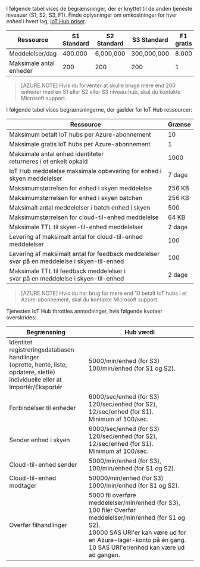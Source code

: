 I følgende tabel vises de begrænsninger, der er knyttet til de anden tjeneste niveauer (S1, S2, S3, F1). Finde oplysninger om omkostninger for hver *enhed* i hvert lag, [IoT Hub priser](https://azure.microsoft.com/pricing/details/iot-hub/).

| Ressource | S1 Standard | S2 Standard | S3 Standard | F1 gratis |
| -------- | ----------- | ----------- | ----------- | ------- |
| Meddelelser/dag | 400.000 | 6,000,000   | 300,000,000 | 8.000   |
| Maksimale antal enheder | 200    | 200         | 200         | 1       |

> [AZURE.NOTE] Hvis du forventer at skulle bruge mere end 200 enheder med en S1 eller S2 eller S3 niveau-hub, skal du kontakte Microsoft support.

I følgende tabel vises begrænsningerne, der gælder for IoT Hub ressourcer:

| Ressource | Grænse |
| -------- | ----- |
| Maksimum betalt IoT hubs per Azure-abonnement | 10 |
| Maksimale gratis IoT hubs per Azure-abonnement | 1 |
| Maksimale antal enhed identiteter<br/>  returneres i et enkelt opkald | 1000 |
| IoT Hub meddelelse maksimale opbevaring for enhed i skyen meddelelser | 7 dage |
| Maksimumstørrelsen for enhed i skyen meddelelse | 256 KB |
| Maksimumstørrelsen for enhed i skyen batchen | 256 KB |
| Maksimalt antal meddelelser i batch enhed i skyen | 500 |
| Maksimumstørrelsen for cloud-til-enhed meddelelse | 64 KB |
| Maksimale TTL til skyen-til-enhed meddelelser | 2 dage |
| Levering af maksimalt antal for cloud-til-enhed <br/> meddelelser | 100 |
| Levering af maksimalt antal for feedback meddelelser <br/> svar på en meddelelse i skyen-til-enhed | 100 |
| Maksimale TTL til feedback meddelelser i <br/> svar på en meddelelse i skyen-til-enhed | 2 dage |

> [AZURE.NOTE] Hvis du har brug for mere end 10 betalt IoT hubs i et Azure-abonnement, skal du kontakte Microsoft support.

Tjenesten IoT Hub throttles anmodninger, hvis følgende kvotaer overskrides:

| Begrænsning | Hub værdi |
| -------- | ------------- |
| Identitet registreringsdatabasen handlinger <br/> (oprette, hente, liste, opdatere, slette) <br/> individuelle eller at Importér/Eksportér | 5000/min/enhed (for S3) <br/> 100/min/enhed (for S1 og S2). |
| Forbindelser til enheder | 6000/sec/enhed (for S3) 120/sec/enhed (for S2), 12/sec/enhed (for S1). <br/>Minimum af 100/sec. |
| Sender enhed i skyen | 6000/sec/enhed (for S3) 120/sec/enhed (for S2), 12/sec/enhed (for S1). <br/>Minimum af 100/sec. |
| Cloud-til-enhed sender | 5000/min/enhed (for S3), 100/min/enhed (for S1 og S2). |
| Cloud-til-enhed modtager | 50000/min/enhed (for S3) 1000/min/enhed (for S1 og S2). |
| Overfør filhandlinger | 5000 fil overføre meddelelser/min/enhed (for S3), 100 filer Overfør meddelelser/min/enhed (for S1 og S2). <br/> 10000 SAS URI'er kan være ud for en Azure-lager-konto på én gang.<br/> 10 SAS URI'er/enhed kan være ud ad gangen. |
